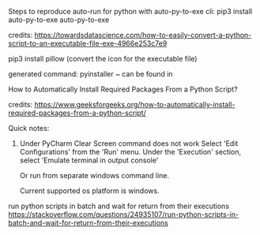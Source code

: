 Steps to reproduce auto-run for python with auto-py-to-exe cli:
pip3 install auto-py-to-exe
auto-py-to-exe


credits: https://towardsdatascience.com/how-to-easily-convert-a-python-script-to-an-executable-file-exe-4966e253c7e9

pip3 install pillow (convert the icon for the executable file)

generated command: pyinstaller ~ can be found in 

How to Automatically Install Required Packages From a Python Script?	

credits: https://www.geeksforgeeks.org/how-to-automatically-install-required-packages-from-a-python-script/

Quick notes:
1. Under PyCharm Clear Screen command does not work 
    Select 'Edit Configurations' from the 'Run' menu.
    Under the 'Execution' section, select 'Emulate terminal in output console'

   Or run from separate windows command line.

   Current supported os platform is windows.

run python scripts in batch and wait for return from their executions
https://stackoverflow.com/questions/24935107/run-python-scripts-in-batch-and-wait-for-return-from-their-executions
